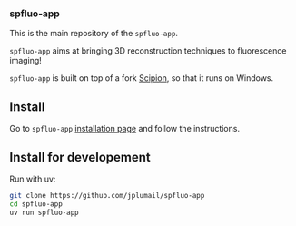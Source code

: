 ### spfluo-app

This is the main repository of the `spfluo-app`.

`spfluo-app` aims at bringing 3D reconstruction techniques to fluorescence imaging!

`spfluo-app` is built on top of a fork [Scipion](https://scipion.i2pc.es/), so that it runs on Windows.

## Install

Go to `spfluo-app` [installation page](https://spfluo.icube.unistra.fr/en/usage/installation.html) and follow the instructions. 

## Install for developement

Run with uv:
```sh
git clone https://github.com/jplumail/spfluo-app
cd spfluo-app
uv run spfluo-app
```
